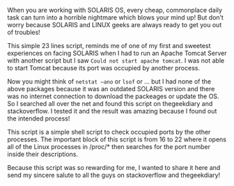 When you are working with SOLARIS OS, every cheap, commonplace daily task can turn into a horrible nightmare which blows your mind up! But don’t worry because SOLARIS and LINUX geeks are always ready to get you out of troubles!

This simple 23 lines script, reminds me of one of my first and sweetest experiences on facing SOLARIS when I had to run an Apache Tomcat Server with another script but I saw `Could not start apache tomcat`. I was not able to start Tomcat because its port was occupied by another process. 

Now you might think of `netstat –ano` or `lsof` or … but I had none of the above packages because it was an outdated SOLARIS version and there was no internet connection to download the packeages or update the OS. So I searched all over the net and found this script on thegeekdiary and stackoverflow. I tested it and the result was amazing because I found out the intended process!


This script is a simple shell script to check occupied ports by the other processes. The important block of this script is from 16 to 22 where it opens all of the Linux processes in /proc/* then searches for the port number inside their descriptions.

Because this script was so rewarding for me, I wanted to share it here and send my sincere salute to all the guys on stackoverflow and thegeekdiary!
